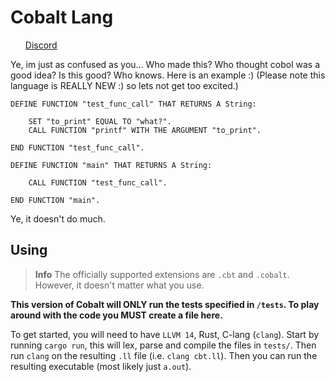# Cobalt Lang
<ol>
<a href="https://discord.gg/bVmkQTKrqm">Discord</a>
</ol>


Ye, im just as confused as you... Who made this? Who thought cobol was a good idea? Is this good? Who knows.
Here is an example :) (Please note this language is REALLY NEW :) so lets not get too excited.)  
```
DEFINE FUNCTION "test_func_call" THAT RETURNS A String: 

    SET "to_print" EQUAL TO "what?".
    CALL FUNCTION "printf" WITH THE ARGUMENT "to_print".

END FUNCTION "test_func_call".

DEFINE FUNCTION "main" THAT RETURNS A String: 

    CALL FUNCTION "test_func_call".

END FUNCTION "main".
```  
Ye, it doesn't do much.

## Using

> **Info** The officially supported extensions are `.cbt` and `.cobalt`. However, it doesn't matter what you use.   

**This version of Cobalt will ONLY run the tests specified in `/tests`. To play around with the code you MUST create a file here.**

To get started, you will need to have `LLVM 14`, Rust, C-lang (`clang`). Start by running `cargo run`, this will lex, parse and compile
the files in `tests/`. Then run `clang` on the resulting `.ll` file (i.e. `clang cbt.ll`). Then you can run the resulting executable (most likely just `a.out`).